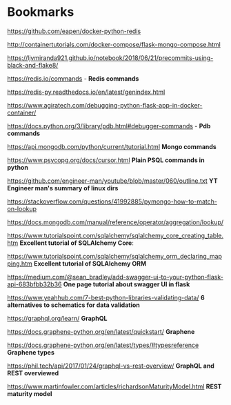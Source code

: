 # Bookmarks

https://github.com/eapen/docker-python-redis

http://containertutorials.com/docker-compose/flask-mongo-compose.html

https://ljvmiranda921.github.io/notebook/2018/06/21/precommits-using-black-and-flake8/

https://redis.io/commands - **Redis commands**

https://redis-py.readthedocs.io/en/latest/genindex.html

https://www.agiratech.com/debugging-python-flask-app-in-docker-container/

https://docs.python.org/3/library/pdb.html#debugger-commands - **Pdb commands**

https://api.mongodb.com/python/current/tutorial.html **Mongo commands**

https://www.psycopg.org/docs/cursor.html **Plain PSQL commands in python**

https://github.com/engineer-man/youtube/blob/master/060/outline.txt **YT Engineer man's summary of linux dirs**

https://stackoverflow.com/questions/41992885/pymongo-how-to-match-on-lookup

https://docs.mongodb.com/manual/reference/operator/aggregation/lookup/

https://www.tutorialspoint.com/sqlalchemy/sqlalchemy_core_creating_table.htm **Excellent tutorial of SQLAlchemy Core**:

https://www.tutorialspoint.com/sqlalchemy/sqlalchemy_orm_declaring_mapping.htm **Excellent tutorial of SQLAlchemy ORM**

https://medium.com/@sean_bradley/add-swagger-ui-to-your-python-flask-api-683bfbb32b36 **One page tutorial about swagger UI in flask**

https://www.yeahhub.com/7-best-python-libraries-validating-data/ **6 alternatives to schematics for data validation**

https://graphql.org/learn/ **GraphQL**

https://docs.graphene-python.org/en/latest/quickstart/ **Graphene**

https://docs.graphene-python.org/en/latest/types/#typesreference **Graphene types**

https://phil.tech/api/2017/01/24/graphql-vs-rest-overview/ **GraphQL and REST overviewed**

https://www.martinfowler.com/articles/richardsonMaturityModel.html **REST maturity model**